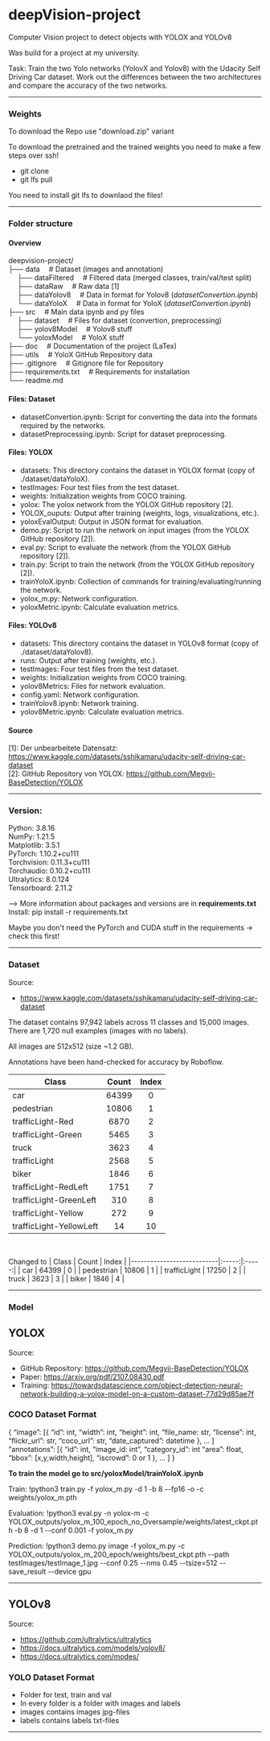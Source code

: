 # deepVision-project
Computer Vision project to detect objects with YOLOX and YOLOv8

Was build for a project at my university.

Task:
Train the two Yolo networks (YolovX and Yolov8) with the Udacity Self Driving Car dataset. Work out the differences between the two architectures and compare the accuracy of the two networks.


------------------------------------------------------------------------------------------
### Weights
To download the Repo use "download.zip" variant

To download the pretrained and the trained weights you need to make a few steps over ssh!
- git clone <repo>
- git lfs pull 

You need to install git lfs to downlaod the files!




------------------------------------------------------------------------------------------
### Folder structure
#### Overview
deepvision-project/  
├── data                    &emsp;# Dataset (images and annotation)  
&emsp; ├── dataFiltered     &emsp;# Filtered data (merged classes, train/val/test split)  
&emsp; ├── dataRaw          &emsp;# Raw data [1]  
&emsp; ├── dataYolov8       &emsp;# Data in format for Yolov8 (*datasetConvertion.ipynb*)  
&emsp; └── dataYoloX        &emsp;# Data in format for YoloX  (*datasetConvertion.ipynb*)  
├── src                     &emsp;# Main data ipynb and py files  
&emsp; ├── dataset          &emsp;# Files for dataset (convertion, preprocessing)  
&emsp; ├── yolov8Model      &emsp;# Yolov8 stuff  
&emsp; └── yoloxModel       &emsp;# YoloX stuff  
├── doc                     &emsp;# Documentation of the project (LaTex)  
├── utils                   &emsp;# YoloX GitHub Repository data  
├── .gitignore              &emsp;# Gitignore file for Repository  
├── requirements.txt        &emsp;# Requirements for installation  
└── readme.md<br>


#### Files: Dataset
* datasetConvertion.ipynb: Script for converting the data into the formats required by the networks.
* datasetPreprocessing.ipynb: Script for dataset preprocessing.

#### Files: YOLOX
* datasets: This directory contains the dataset in YOLOX format (copy of ./dataset/dataYoloX).
* testImages: Four test files from the test dataset.
* weights: Initialization weights from COCO training.
* yolox: The yolox network from the YOLOX GitHub repository [2].
* YOLOX_ouputs: Output after training (weights, logs, visualizations, etc.).
* yoloxEvalOutput: Output in JSON format for evaluation.
* demo.py: Script to run the network on input images (from the YOLOX GitHub repository [2]).
* eval.py: Script to evaluate the network (from the YOLOX GitHub repository [2]).
* train.py: Script to train the network (from the YOLOX GitHub repository [2]).
* trainYoloX.ipynb: Collection of commands for training/evaluating/running the network.
* yolox_m.py: Network configuration.
* yoloxMetric.ipynb: Calculate evaluation metrics.

#### Files: YOLOv8
* datasets: This directory contains the dataset in YOLOv8 format (copy of ./dataset/dataYolov8).
* runs: Output after training (weights, etc.).
* testImages: Four test files from the test dataset.
* weights: Initialization weights from COCO training.
* yolov8Metrics: Files for network evaluation.
* config.yaml: Network configuration.
* trainYolov8.ipynb: Network training.
* yolov8Metric.ipynb: Calculate evaluation metrics.


#### Source
[1]: Der unbearbeitete Datensatz: https://www.kaggle.com/datasets/sshikamaru/udacity-self-driving-car-dataset  
[2]: GitHub Repository von YOLOX: https://github.com/Megvii-BaseDetection/YOLOX

------------------------------------------------------------------------------------------
### Version:

Python: 3.8.16  
NumPy: 1.21.5  
Matplotlib: 3.5.1  
PyTorch: 1.10.2+cu111  
Torchvision: 0.11.3+cu111  
Torchaudio: 0.10.2+cu111  
Ultralytics: 8.0.124  
Tensorboard: 2.11.2  

--> More information about packages and versions are in **requirements.txt**  
Install: pip install -r requirements.txt

Maybe you don't need the PyTorch and CUDA stuff in the requirements -> check this first!


------------------------------------------------------------------------------------------
### Dataset
Source: 
- https://www.kaggle.com/datasets/sshikamaru/udacity-self-driving-car-dataset

The dataset contains 97,942 labels across 11 classes and 15,000 images. There are 1,720 null examples (images with no labels).

All images are 512x512 (size ~1.2 GB).

Annotations have been hand-checked for accuracy by Roboflow.


| Class                     | Count | Index |
|---------------------------|:-----:|:-----:|
| car                       | 64399 |  0    |
| pedestrian                | 10806 |  1    |
| trafficLight-Red          |  6870 |  2    |
| trafficLight-Green        |  5465 |  3    |
| truck                     |  3623 |  4    |
| trafficLight              |  2568 |  5    |
| biker                     |  1846 |  6    |
| trafficLight-RedLeft      |  1751 |  7    |
| trafficLight-GreenLeft    |  310  |  8    |
| trafficLight-Yellow       |  272  |  9    |
| trafficLight-YellowLeft   |  14   |  10   |
<br>

Changed to
| Class                     | Count | Index |
|---------------------------|:-----:|:-----:|
| car                       | 64399 |  0    |
| pedestrian                | 10806 |  1    |
| trafficLight              | 17250 |  2    |
| truck                     |  3623 |  3    |
| biker                     |  1846 |  4    |


------------------------------------------------------------------------------------------
### Model
## YOLOX
Source:
- GitHub Repository: https://github.com/Megvii-BaseDetection/YOLOX
- Paper: https://arxiv.org/pdf/2107.08430.pdf
- Training: https://towardsdatascience.com/object-detection-neural-network-building-a-yolox-model-on-a-custom-dataset-77d29d85ae7f


### COCO Dataset Format
{
    “image”: [{
        “id”: int,
        “width”: int,
        “height”: int,
        “file_name: str,
        “license”: int,
        “flickr_url”: str,
        “coco_url”: str,
        “date_captured”: datetime
    },
    ... ]
    “annotations”: [{
        “id”: int,
        “image_id: int”,
        “category_id”: int
        “area”: float,
        “bbox”: [x,y,width,height],
        “iscrowd”: 0 or 1
    },
    ... ]
}

**To train the model go to src/yoloxModel/trainYoloX.ipynb**

Train:
!python3 train.py -f yolox_m.py -d 1 -b 8 --fp16 -o -c weights/yolox_m.pth

Evaluation:
!python3 eval.py -n yolox-m -c YOLOX_outputs/yolox_m_100_epoch_no_Oversample/weights/latest_ckpt.pth -b 8 -d 1 --conf 0.001 -f yolox_m.py

Prediction:
!python3 demo.py image -f yolox_m.py -c YOLOX_outputs/yolox_m_200_epoch/weights/best_ckpt.pth --path testImages/testImage_1.jpg --conf 0.25 --nms 0.45 --tsize=512 --save_result --device gpu





------------------------------------------------------------------------------------------
## YOLOv8
Source:
- https://github.com/ultralytics/ultralytics
- https://docs.ultralytics.com/models/yolov8/
- https://docs.ultralytics.com/modes/

### YOLO Dataset Format
- Folder for test, train and val  
- In every folder is a folder with images and labels
- images contains images jpg-files
- labels contains labels txt-files



------------------------------------------------------------------------------------------
